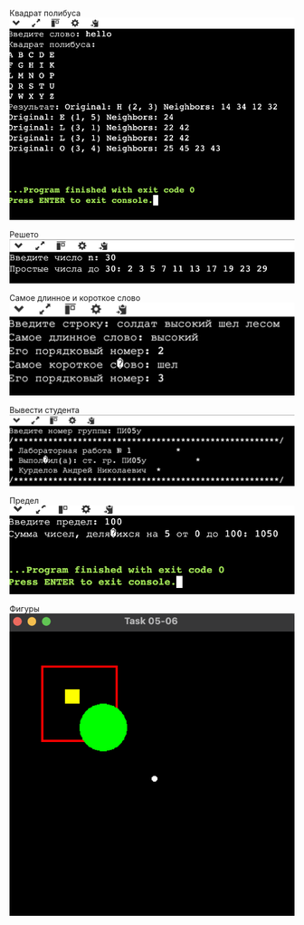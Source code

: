 Квадрат полибуса
![alt text](image-4.png)

Решето 
![alt text](image.png)

Самое длинное и короткое слово
![alt text](image-1.png)

Вывести студента
![alt text](image-2.png)

Предел
![alt text](image-3.png)

Фигуры
![alt text](image-5.png)